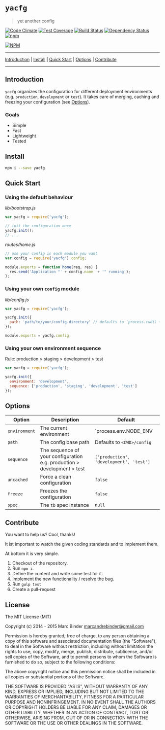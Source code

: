 `yacfg`
=======
> yet another config

[![Code Climate](https://codeclimate.com/github/MrBoolean/yacfg/badges/gpa.svg)](https://codeclimate.com/github/MrBoolean/yacfg) [![Test Coverage](https://codeclimate.com/github/MrBoolean/yacfg/badges/coverage.svg)](https://codeclimate.com/github/MrBoolean/yacfg) [![Build Status](https://travis-ci.org/MrBoolean/yacfg.svg?branch=master)](https://travis-ci.org/MrBoolean/yacfg) [![Dependency Status](https://gemnasium.com/MrBoolean/yacfg.svg)](https://gemnasium.com/MrBoolean/yacfg) [![npm](https://img.shields.io/npm/v/yacfg.svg)](https://npmjs.org/yacfg)

[![NPM](https://nodei.co/npm/yacfg.png?downloads=true)](https://nodei.co/npm/yacfg/)

---

[Introduction](#introduction) | [Install](#install) | [Quick Start](#quick-start) | [Options](#Options) | [Contribute](#contribute)

---

## Introduction
`yacfg` organizes the configuration for different deployment environments (e.g. `production`, `development` or `test`). It takes care of merging, caching and freezing your configuration (see [Options](#options)).

### Goals
- Simple
- Fast
- Lightweight
- Tested

## Install
```bash
npm i --save yacfg
```

## Quick Start
### Using the default behaviour
_lib/bootstrap.js_
```javascript
var yacfg = require('yacfg');

// init the configuration once
yacfg.init();
// ...
```

_routes/home.js_
```javascript
// use your config in each module you want
var config = require('yacfg').config;

module.exports = function home(req, res) {
  res.send('Application "' + config.name  + '" running');
};
```

### Using your own `config` module
_lib/config.js_
```javascript
var yacfg = require('yacfg');

yacfg.init({
  path: 'path/to/your/config-directory' // defaults to `process.cwd() + '/config'`
});

module.exports = yacfg.config;
```

### Using your own environment sequence
Rule: production > staging > development > test

```javascript
var yacfg = require('yacfg');

yacfg.init({
  environment: 'development',
  sequence: ['production', 'staging', 'development', 'test']
});
```

## Options
Option         | Description                                                             | Default
-------------- | ----------------------------------------------------------------------- | --------------------------
`environment`  | The current environment                                                 | `process.env.NODE_ENV || 'production'`
`path`         | The config base path                                                    | Defaults to `<CWD>/config`
`sequence`     | The sequence of your configuration e.g. production > development > test | `['production', 'development', 'test']`
`uncached`     | Force a clean configuration                                             | `false`
`freeze`       | Freezes the configuration                                               | `false`
`spec`         | The `tb` spec instance                                                  | `null`

## Contribute
You want to help us? Cool, thanks!

It ist important to watch the given coding standards and to implement them.

At bottom it is very simple.

1. Checkout of the repository.
2. Run `npm i`.
3. Define the content and write some test for it.
4. Implement the new functionality / resolve the bug.
5. Run `gulp test`
6. Create a pull-request

## License
The MIT License (MIT)

Copyright (c) 2014 - 2015 Marc Binder <marcandrebinder@gmail.com>

Permission is hereby granted, free of charge, to any person obtaining a copy of this software and associated documentation files (the "Software"), to deal in the Software without restriction, including without limitation the rights to use, copy, modify, merge, publish, distribute, sublicense, and/or sell copies of the Software, and to permit persons to whom the Software is furnished to do so, subject to the following conditions:

The above copyright notice and this permission notice shall be included in all copies or substantial portions of the Software.

THE SOFTWARE IS PROVIDED "AS IS", WITHOUT WARRANTY OF ANY KIND, EXPRESS OR IMPLIED, INCLUDING BUT NOT LIMITED TO THE WARRANTIES OF MERCHANTABILITY, FITNESS FOR A PARTICULAR PURPOSE AND NONINFRINGEMENT. IN NO EVENT SHALL THE AUTHORS OR COPYRIGHT HOLDERS BE LIABLE FOR ANY CLAIM, DAMAGES OR OTHER LIABILITY, WHETHER IN AN ACTION OF CONTRACT, TORT OR OTHERWISE, ARISING FROM, OUT OF OR IN CONNECTION WITH THE SOFTWARE OR THE USE OR OTHER DEALINGS IN THE SOFTWARE.
